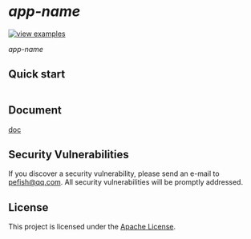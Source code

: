 # _app-name_

[![view examples](https://img.shields.io/badge/learn%20by-examples-0C8EC5.svg?style=for-the-badge&logo=go)](https://package-name)

_app-name_

## Quick start

```go

```

## Document

[doc](https://godoc.org/package-name)

## Security Vulnerabilities

If you discover a security vulnerability, please send an e-mail to [pefish@qq.com](mailto:pefish@qq.com). All security vulnerabilities will be promptly addressed.

## License

This project is licensed under the [Apache License](LICENSE).

